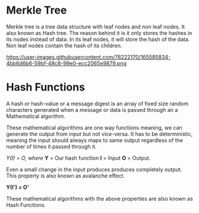 
# **Merkle Tree**

Merkle tree is a tree data structure with leaf nodes and non leaf nodes. It also known as Hash tree. The reason behind it is it only stores the hashes in its nodes instead of data. In its leaf nodes, it will store the hash of the data. Non leaf nodes contain the hash of its children.

https://user-images.githubusercontent.com/78222170/165585834-4bb6d6b6-59bf-48c8-99e0-ecc2065e9879.png

# **Hash Functions**

A hash or hash-value or a message digest is an array of fixed size random characters  generated when a message  or data is passed through an a  Mathematical algorithm. 

These mathematical algorithms are one way functions meaning, we can generate the output from input but not vice-versa. It has to be deterministic, meaning the input should always maps to same output regardless of the number of times it passed through it.  

*Y(I) = O, where*
**Y**  = Our hash function
**I**  = Input 
**O**  = Output. 

Even a small change in the input produces produces completely output. This property is also known as avalanche effect.

**Y(I') = O'** 

These mathematical algorithms with the above properties are also known as Hash Functions.
